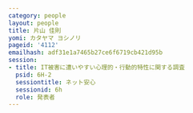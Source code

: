 ```yaml
---
category: people
layout: people
title: 片山 佳則
yomi: カタヤマ ヨシノリ
pageid: '4112'
emailhash: adf31e1a7465b27ce6f6719cb421d95b
session:
- title: IT被害に遭いやすい心理的・行動的特性に関する調査
  psid: 6H-2
  sessiontitle: ネット安心
  sessionid: 6h
  role: 発表者
---
```

